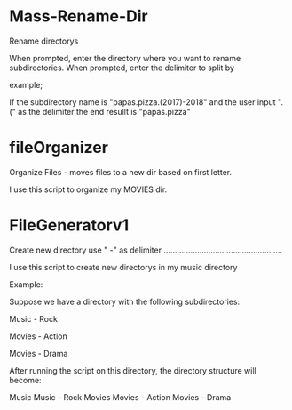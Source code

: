 # Mass-Rename-Dir
Rename directorys

When prompted, enter the directory where you want to rename subdirectories.
When prompted, enter the delimiter to split by


example; 

If the subdirectory name is "papas.pizza.(2017)-2018" and the user input ".(" as the delimiter the end resullt is "papas.pizza"



# fileOrganizer

Organize Files - moves files to a new dir based on first letter.

I use this script to organize my MOVIES dir. 


# FileGeneratorv1

Create new directory use " -" as delimiter
.....................................................

I use this script to create new directorys in my music directory

Example:

Suppose we have a directory with the following subdirectories:

Music - Rock

Movies - Action

Movies - Drama

After running the script on this directory, the directory structure will become:

Music
Music - Rock
Movies
Movies - Action
Movies - Drama
